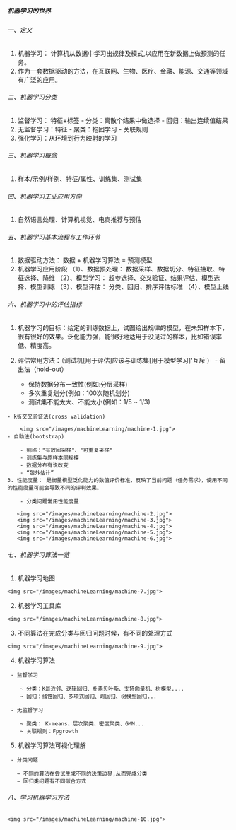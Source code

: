 ##### 机器学习的世界

###### 一、定义

   1. 机器学习： 计算机从数据中学习出规律及模式,以应用在新数据上做预测的任务。
   2. 作为一套数据驱动的方法，在互联网、生物、医疗、金融、能源、交通等领域有广泛的应用。

###### 二、机器学习分类

   1. 监督学习： 特征+标签
    - 分类：离散个结果中做选择
    - 回归：输出连续值结果
   2. 无监督学习：特征
    - 聚类：抱团学习
    - 关联规则
   3. 强化学习：从环境到行为映射的学习

###### 三、机器学习概念

   1. 样本/示例/样例、特征/属性、训练集、测试集

###### 四、机器学习工业应用方向
 
   1. 自然语言处理、计算机视觉、电商推荐与预估

###### 五、机器学习基本流程与工作环节

   1. 数据驱动方法： 数据 + 机器学习算法 = 预测模型
   2. 机器学习应用阶段
    （1）、数据预处理： 数据采样、数据切分、特征抽取、特征选择、降维
    （2）、模型学习： 超参选择、交叉验证、结果评估、模型选择、模型训练
    （3）、模型评估： 分类、回归、排序评估标准
    （4）、模型上线

###### 六、机器学习中的评估指标

   1. 机器学习的目标：给定的训练数据上，试图给出规律的模型，在未知样本下，很有很好的效果。泛化能力强，能很好地适用于没见过的样本，比如错误率低、精度高。
   2. 评估常用方法：（测试机[用于评估]应该与训练集[用于模型学习]'互斥'）
    - 留出法（hold-out）

        - 保持数据分布一致性(例如:分层采样)
        - 多次重复划分(例如：100次随机划分)
        - 测试集不能太大、不能太小(例如：1/5 ~ 1/3)

    - k折交叉验证法(cross validation)

        <img src="/images/machineLearning/machine-1.jpg">
    - 自助法(bootstrap)

        - 别称："有放回采样"、"可重复采样"
        - 训练集与原样本同规模
        - 数据分布有说改变
        - “包外估计” 
    3. 性能度量： 是衡量模型泛化能力的数值评价标准，反映了当前问题（任务需求），使用不同的性能度量可能会导致不同的评判效果。

        - 分类问题常用性能度量

       <img src="/images/machineLearning/machine-2.jpg">
       <img src="/images/machineLearning/machine-3.jpg">
       <img src="/images/machineLearning/machine-4.jpg">
       <img src="/images/machineLearning/machine-5.jpg">
       <img src="/images/machineLearning/machine-6.jpg">

###### 七、机器学习算法一览
   
   1. 机器学习地图

    <img src="/images/machineLearning/machine-7.jpg">
   2. 机器学习工具库

    <img src="/images/machineLearning/machine-8.jpg">

   3. 不同算法在完成分类与回归问题时候，有不同的处理方式

    <img src="/images/machineLearning/machine-9.jpg">

   4. 机器学习算法

     - 监督学习
    
        ~ 分类：K最近邻、逻辑回归、朴素贝叶斯、支持向量机、树模型....
        ~ 回归：线性回归、多项式回归、岭回归、树模型回归...
    
     - 无监督学习

        ~ 聚类： K-means、层次聚类、密度聚类、GMM...
        ~ 关联规则：Fpgrowth
   5. 机器学习算法可视化理解

     - 分类问题

       ~ 不同的算法在尝试生成不同的决策边界,从而完成分类
       ~ 回归类问题有不同拟合方式

###### 八、学习机器学习方法

    <img src="/images/machineLearning/machine-10.jpg">